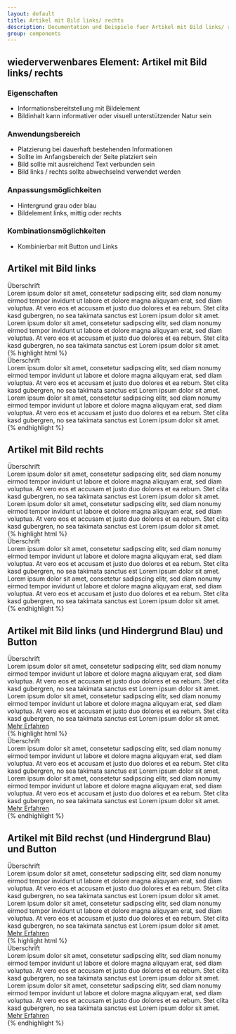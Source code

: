 ```yaml
---
layout: default
title: Artikel mit Bild links/ rechts
description: Documentation und Beispiele fuer Artikel mit Bild links/ rechts
group: components
---
```


## wiederverwenbares Element: Artikel mit Bild links/ rechts
### Eigenschaften
* Informationsbereitstellung mit Bildelement
* Bildinhalt kann informativer oder visuell unterstützender Natur sein

### Anwendungsbereich
* Platzierung bei dauerhaft bestehenden Informationen
* Sollte im Anfangsbereich der Seite platziert sein
* Bild sollte mit ausreichend Text verbunden sein
* Bild links / rechts sollte abwechselnd verwendet werden


### Anpassungsmöglichkeiten
* Hintergrund grau oder blau
* Bildelement links, mittig oder rechts

### Kombinationsmöglichkeiten
* Kombinierbar mit Button und Links

<!-- Artikel -->
<section>
  <h1>Artikel mit Bild links</h1>
  <section class="element-wrapper article-gray">
    <div class="container">
      <div class="row">
        <div class="article-wrapper">
          <div class="col-xs-12 col-sm-6 article-img hidden-xs">
            <img src="/assets/eah-jena/images/blankslide400x400.png" alt="" />
          </div>
          <div class="col-xs-12 col-sm-6 article-text">
            <div class="title">Überschrift</div>
            <div class="article-content content-text-left">
              Lorem ipsum dolor sit amet, consetetur sadipscing elitr, sed diam nonumy eirmod tempor invidunt ut labore et
              dolore magna aliquyam erat, sed diam voluptua. At vero eos et accusam et justo duo dolores et ea rebum. Stet
              clita kasd gubergren, no sea takimata sanctus est Lorem ipsum dolor sit amet. Lorem ipsum dolor sit amet,
              consetetur sadipscing elitr, sed diam nonumy eirmod tempor invidunt ut labore et dolore magna aliquyam erat,
              sed diam voluptua. At vero eos et accusam et justo duo dolores et ea rebum. Stet clita kasd gubergren, no
              sea takimata sanctus est Lorem ipsum dolor sit amet.
            </div>
          </div>
        </div>
      </div>
    </div>
  </section>
  {% highlight html %}
  <section class="element-wrapper article-gray">
    <div class="container">
      <div class="row">
        <div class="article-wrapper">
          <div class="col-xs-12 col-sm-6 article-img hidden-xs">
            <img src="/_catalogs/masterpage/layouts/eah-jena/images/blankslide400x400.png" alt="" />
          </div>
          <div class="col-xs-12 col-sm-6 article-text">
            <div class="title">Überschrift</div>
            <div class="article-content content-text-left">
              Lorem ipsum dolor sit amet, consetetur sadipscing elitr, sed diam nonumy eirmod tempor invidunt ut labore et
              dolore magna aliquyam erat, sed diam voluptua. At vero eos et accusam et justo duo dolores et ea rebum. Stet
              clita kasd gubergren, no sea takimata sanctus est Lorem ipsum dolor sit amet. Lorem ipsum dolor sit amet,
              consetetur sadipscing elitr, sed diam nonumy eirmod tempor invidunt ut labore et dolore magna aliquyam erat,
              sed diam voluptua. At vero eos et accusam et justo duo dolores et ea rebum. Stet clita kasd gubergren, no
              sea takimata sanctus est Lorem ipsum dolor sit amet.
            </div>
          </div>
        </div>
      </div>
    </div>
  </section>
  {% endhighlight %}
</section>

<!-- Artikel -->
<section>
  <h1>Artikel mit Bild rechts</h1>
  <section class="element-wrapper article-gray">
    <div class="container">
      <div class="row">
        <div class="article-wrapper">
          <div class="col-xs-12 col-sm-6 article-text">
            <div class="title">Überschrift</div>
            <div class="article-content content-text-left">
              Lorem ipsum dolor sit amet, consetetur sadipscing elitr, sed diam nonumy eirmod tempor invidunt ut labore et
              dolore magna aliquyam erat, sed diam voluptua. At vero eos et accusam et justo duo dolores et ea rebum. Stet
              clita kasd gubergren, no sea takimata sanctus est Lorem ipsum dolor sit amet. Lorem ipsum dolor sit amet,
              consetetur sadipscing elitr, sed diam nonumy eirmod tempor invidunt ut labore et dolore magna aliquyam erat,
              sed diam voluptua. At vero eos et accusam et justo duo dolores et ea rebum. Stet clita kasd gubergren, no
              sea takimata sanctus est Lorem ipsum dolor sit amet.
            </div>
          </div>
          <div class="col-xs-12 col-sm-6 article-img hidden-xs">
            <img src="/assets/eah-jena/images/blankslide400x400.png" alt="" />
          </div>
        </div>
      </div>
    </div>
  </section>
  {% highlight html %}
  <section class="element-wrapper article-gray">
    <div class="container">
      <div class="row">
        <div class="article-wrapper">
          <div class="col-xs-12 col-sm-6 article-text">
            <div class="title">Überschrift</div>
            <div class="article-content content-text-left">
              Lorem ipsum dolor sit amet, consetetur sadipscing elitr, sed diam nonumy eirmod tempor invidunt ut labore et
              dolore magna aliquyam erat, sed diam voluptua. At vero eos et accusam et justo duo dolores et ea rebum. Stet
              clita kasd gubergren, no sea takimata sanctus est Lorem ipsum dolor sit amet. Lorem ipsum dolor sit amet,
              consetetur sadipscing elitr, sed diam nonumy eirmod tempor invidunt ut labore et dolore magna aliquyam erat,
              sed diam voluptua. At vero eos et accusam et justo duo dolores et ea rebum. Stet clita kasd gubergren, no
              sea takimata sanctus est Lorem ipsum dolor sit amet.
            </div>
          </div>
          <div class="col-xs-12 col-sm-6 article-img hidden-xs">
            <img src="/_catalogs/masterpage/layouts/eah-jena/images/blankslide400x400.png" alt="" />
          </div>
        </div>
      </div>
    </div>
  </section>
  {% endhighlight %}
</section>

<!-- Artikel -->
<section>
  <h1>Artikel mit Bild links (und Hindergrund Blau) und Button</h1>
  <section class="element-wrapper article-blue">
    <div class="container">
      <div class="row">
        <div class="article-wrapper">
          <div class="col-xs-12 col-sm-6 article-img hidden-xs">
            <img src="/assets/eah-jena/images/blankslide400x400.png" alt="" />
          </div>
          <div class="col-xs-12 col-sm-6 article-text">
            <div class="title">Überschrift</div>
            <div class="article-content content-text-left">
              Lorem ipsum dolor sit amet, consetetur sadipscing elitr, sed diam nonumy eirmod tempor invidunt ut labore et
              dolore magna aliquyam erat, sed diam voluptua. At vero eos et accusam et justo duo dolores et ea rebum. Stet
              clita kasd gubergren, no sea takimata sanctus est Lorem ipsum dolor sit amet. Lorem ipsum dolor sit amet,
              consetetur sadipscing elitr, sed diam nonumy eirmod tempor invidunt ut labore et dolore magna aliquyam erat,
              sed diam voluptua. At vero eos et accusam et justo duo dolores et ea rebum. Stet clita kasd gubergren, no
              sea takimata sanctus est Lorem ipsum dolor sit amet.
              <div class="button-wrapper">
                <a class="btn btn-blue" role="button" href="#">
                  Mehr Erfahren
                </a>
              </div>
            </div>
          </div>
        </div>
      </div>
    </div>
  </section>
  {% highlight html %}
  <section class="element-wrapper article-blue">
    <div class="container">
      <div class="row">
        <div class="article-wrapper">
          <div class="col-xs-12 col-sm-6 article-img hidden-xs">
            <img src="/_catalogs/masterpage/layouts/eah-jena/images/blankslide400x400.png" alt="" />
          </div>
          <div class="col-xs-12 col-sm-6 article-text">
            <div class="title">Überschrift</div>
            <div class="article-content content-text-left">
              Lorem ipsum dolor sit amet, consetetur sadipscing elitr, sed diam nonumy eirmod tempor invidunt ut labore et
              dolore magna aliquyam erat, sed diam voluptua. At vero eos et accusam et justo duo dolores et ea rebum. Stet
              clita kasd gubergren, no sea takimata sanctus est Lorem ipsum dolor sit amet. Lorem ipsum dolor sit amet,
              consetetur sadipscing elitr, sed diam nonumy eirmod tempor invidunt ut labore et dolore magna aliquyam erat,
              sed diam voluptua. At vero eos et accusam et justo duo dolores et ea rebum. Stet clita kasd gubergren, no
              sea takimata sanctus est Lorem ipsum dolor sit amet.
              <div class="button-wrapper">
                <a class="btn btn-blue" role="button" href="#">
                  Mehr Erfahren
                </a>
              </div>
            </div>
          </div>
        </div>
      </div>
    </div>
  </section>
  {% endhighlight %}
</section>

<!-- Artikel -->
<section>
  <h1>Artikel mit Bild rechst (und Hindergrund Blau) und Button</h1>
  <section class="element-wrapper article-blue">
    <div class="container">
      <div class="row">
        <div class="article-wrapper">
          <div class="col-xs-12 col-sm-6 article-text">
            <div class="title">Überschrift</div>
            <div class="article-content content-text-left">
              Lorem ipsum dolor sit amet, consetetur sadipscing elitr, sed diam nonumy eirmod tempor invidunt ut labore et
              dolore magna aliquyam erat, sed diam voluptua. At vero eos et accusam et justo duo dolores et ea rebum. Stet
              clita kasd gubergren, no sea takimata sanctus est Lorem ipsum dolor sit amet. Lorem ipsum dolor sit amet,
              consetetur sadipscing elitr, sed diam nonumy eirmod tempor invidunt ut labore et dolore magna aliquyam erat,
              sed diam voluptua. At vero eos et accusam et justo duo dolores et ea rebum. Stet clita kasd gubergren, no
              sea takimata sanctus est Lorem ipsum dolor sit amet.
              <div class="button-wrapper">
                <a class="btn btn-blue" role="button" href="#">
                  Mehr Erfahren
                </a>
              </div>
            </div>
          </div>
          <div class="col-xs-12 col-sm-6 article-img hidden-xs">
            <img src="/assets/eah-jena/images/blankslide400x400.png" alt="" />
          </div>
        </div>
      </div>
    </div>
  </section>
  {% highlight html %}
  <section class="element-wrapper article-blue">
    <div class="container">
      <div class="row">
        <div class="article-wrapper">
          <div class="col-xs-12 col-sm-6 article-text">
            <div class="title">Überschrift</div>
            <div class="article-content content-text-left">
              Lorem ipsum dolor sit amet, consetetur sadipscing elitr, sed diam nonumy eirmod tempor invidunt ut labore et
              dolore magna aliquyam erat, sed diam voluptua. At vero eos et accusam et justo duo dolores et ea rebum. Stet
              clita kasd gubergren, no sea takimata sanctus est Lorem ipsum dolor sit amet. Lorem ipsum dolor sit amet,
              consetetur sadipscing elitr, sed diam nonumy eirmod tempor invidunt ut labore et dolore magna aliquyam erat,
              sed diam voluptua. At vero eos et accusam et justo duo dolores et ea rebum. Stet clita kasd gubergren, no
              sea takimata sanctus est Lorem ipsum dolor sit amet.
              <div class="button-wrapper">
                <a class="btn btn-blue" role="button" href="#">
                  Mehr Erfahren
                </a>
              </div>
            </div>
          </div>
          <div class="col-xs-12 col-sm-6 article-img hidden-xs">
            <img src="/_catalogs/masterpage/layouts/eah-jena/images/blankslide400x400.png" alt="" />
          </div>
        </div>
      </div>
    </div>
  </section>
  {% endhighlight %}
</section>

